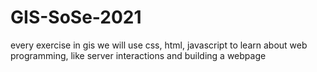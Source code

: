 # GIS-SoSe-2021
every exercise in gis
we will use css, html, javascript to learn about web programming, like server interactions and building a webpage
